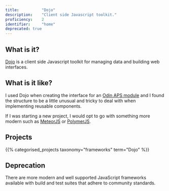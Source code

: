```yaml
---
title: 			"Dojo"
description: 	"Client side Javascript toolkit."
proficiency:	2
identifier:		"home"
deprecated: true
---
```


## What is it?
[Dojo](https://dojotoolkit.org/) is a client side Javascript toolkit for managing data and building web interfaces.

## What is it like?
I used Dojo when creating the interface for an [Odin APS module](/projects/profitbricks-community#odin-aps-driver) and I found the structure to be a little unusual and tricky to deal with when implementing reusable components.

If I was starting a new project, I would opt to go with something more modern such as [MeteorJS](/frameworks/meteorjs) or [PolymerJS](/frameworks/polymerjs).

## Projects
{{% categorised_projects taxonomy="frameworks" term="Dojo" %}}

## Deprecation
There are more modern and well supported JavaScript frameworks available with build and test suites that adhere to community standards.
